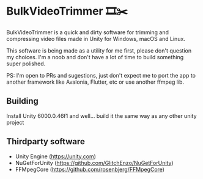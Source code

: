 # BulkVideoTrimmer 🎞️​✂️​
BulkVideoTrimmer is a quick and dirty software for trimming and compressing video files made in Unity for Windows, macOS and Linux. 

This software is being made as a utility for me first, please don't question my choices. I'm a noob and don't have a lot of time to build something super polished.

PS: I'm open to PRs and sugestions, just don't expect me to port the app to another framework like Avalonia, Flutter, etc or use another ffmpeg lib.

## Building
Install Unity 6000.0.46f1 and well... build it the same way as any other unity project

## Thirdparty software
- Unity Engine (https://unity.com)
- NuGetForUnity (https://github.com/GlitchEnzo/NuGetForUnity)
- FFMpegCore (https://github.com/rosenbjerg/FFMpegCore)
